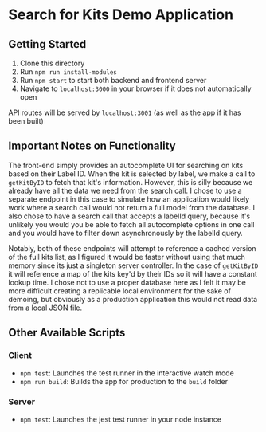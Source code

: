 # Search for Kits Demo Application

## Getting Started

1. Clone this directory
2. Run `npm run install-modules`
3. Run `npm start` to start both backend and frontend server
4. Navigate to `localhost:3000` in your browser if it does not automatically open

API routes will be served by `localhost:3001` (as well as the app if it has been built)

## Important Notes on Functionality

The front-end simply provides an autocomplete UI for searching on kits based on their Label ID. When the kit is selected by label, we make a call to `getKitByID` to fetch that kit's information. However, this is silly because we already have all the data we need from the search call. I chose to use a separate endpoint in this case to simulate how an application would likely work where a search call would not return a full model from the database. I also chose to have a search call that accepts a labelId query, because it's unlikely you would you be able to fetch all autocomplete options in one call and you would have to filter down asynchronously by the labelId query.

Notably, both of these endpoints will attempt to reference a cached version of the full kits list, as I figured it would be faster without using that much memory since its just a singleton server controller. In the case of `getKitByID` it will reference a map of the kits key'd by their IDs so it will have a constant lookup time. I chose not to use a proper database here as I felt it may be more difficult creating a replicable local environment for the sake of demoing, but obviously as a production application this would not read data from a local JSON file. 

## Other Available Scripts

### Client 

- `npm test`: Launches the test runner in the interactive watch mode
- `npm run build`: Builds the app for production to the `build` folder

### Server 
- `npm test`: Launches the jest test runner in your node instance



